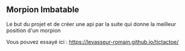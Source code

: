 ## Morpion Imbatable

Le but du projet et de créer une api par la suite qui donne la meilleur position d'un morpion

Vous pouvez essayé ici : https://levasseur-romain.github.io/tictactoe/
